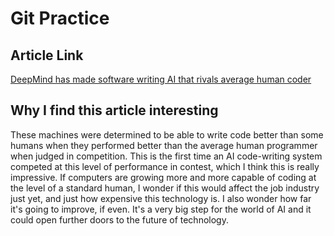 <!-- # Git Practice
A simple project to practice a few git/github workflows.  Replace the contents of this file with the contents indicated in the [instructions](./instructions.md). -->

# Git Practice

## Article Link

[DeepMind has made software writing AI that rivals average human coder](https://www.newscientist.com/article/2306820-deepmind-has-made-software-writing-ai-that-rivals-average-human-coder/)

## Why I find this article interesting

These machines were determined to be able to write code better than some humans when they performed better than the average human programmer when judged in competition. This is the first time an AI code-writing system competed at this level of performance in contest, which I think this is really impressive. If computers are growing more and more capable of coding at the level of a standard human, I wonder if this would affect the job industry just yet, and just how expensive this technology is. I also wonder how far it's going to improve, if even. It's a very big step for the world of AI and it could open further doors to the future of technology.
